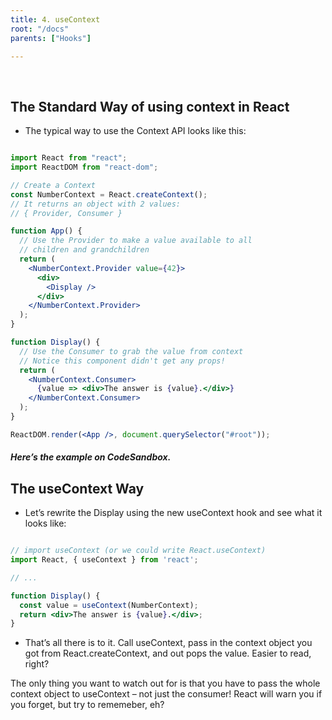 ```yaml
---
title: 4. useContext
root: "/docs"
parents: ["Hooks"]

---
```

&nbsp;
&nbsp;


## The Standard Way of using context in React 

* The typical way to use the Context API looks like this:

```jsx

import React from "react";
import ReactDOM from "react-dom";

// Create a Context
const NumberContext = React.createContext();
// It returns an object with 2 values:
// { Provider, Consumer }

function App() {
  // Use the Provider to make a value available to all
  // children and grandchildren
  return (
    <NumberContext.Provider value={42}>
      <div>
        <Display />
      </div>
    </NumberContext.Provider>
  );
}

function Display() {
  // Use the Consumer to grab the value from context
  // Notice this component didn't get any props!
  return (
    <NumberContext.Consumer>
      {value => <div>The answer is {value}.</div>}
    </NumberContext.Consumer>
  );
}

ReactDOM.render(<App />, document.querySelector("#root"));

```

##### Here’s the example on CodeSandbox.

## The useContext Way

* Let’s rewrite the Display using the new useContext hook and see what it looks like:

```jsx

// import useContext (or we could write React.useContext)
import React, { useContext } from 'react';

// ...

function Display() {
  const value = useContext(NumberContext);
  return <div>The answer is {value}.</div>;
}

```

* That’s all there is to it. Call useContext, pass in the context object you got from React.createContext, and out pops the value. Easier to read, right?

The only thing you want to watch out for is that you have to pass the whole context object to useContext – not just the consumer! React will warn you if you forget, but try to rememeber, eh?
